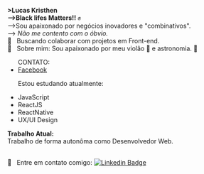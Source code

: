 <strong>>Lucas Kristhen</strong> <br>
<strong> -->Black lifes Matters!! </strong>✊
<br>
-->Sou apaixonado por negócios inovadores e "combinativos".<br>
--> <em>Não me contento com o óbvio.</em>
<br/> :purple_heart: &nbsp; Buscando colaborar com projetos em Front-end. 
<br/> 💬  &nbsp; Sobre mim: Sou apaixonado por meu violão 🎸 e astronomia. 🌌 
<ul> CONTATO: <br>
    <li> <a href="https://www.facebook.com/lucaskristhenferreiramuniz">Facebook </a> </li>
   
  
  Estou estudando atualmente:
   <li>JavaScript</li>
   <li>ReactJS</li>
   <li>ReactNative</li>
   <li>UX/UI Design</li>
</ul>
   <strong>Trabalho Atual:</strong> <br>
Trabalho de forma autonôma como Desenvolvedor Web.
  
<br/> :email: &nbsp; Entre em contato comigo: [![Linkedin Badge](https://media-exp1.licdn.com/dms/image/C4E03AQH2_Lp_RkkDmw/profile-displayphoto-shrink_200_200/0?e=1602115200&v=beta&t=deaVDsi42BFkhvTF197rlYmMTRGyKtgEHuObjGNaK8g)](https://www.linkedin.com/in/lucas-kristhen-00953990/) 
